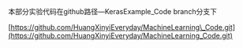 本部分实验代码在github路径—KerasExample\_Code branch分支下

[https://github.com/HuangXinyiEveryday/MachineLearning\_Code.git](https://github.com/HuangXinyiEveryday/MachineLearning_Code.git)

